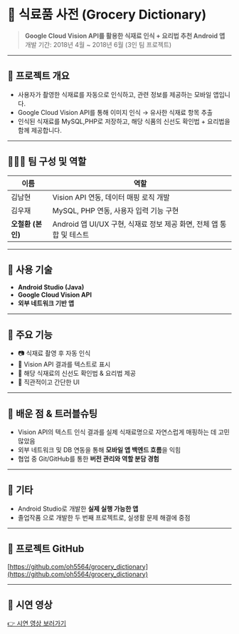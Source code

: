 # 🥕 식료품 사전 (Grocery Dictionary)

> **Google Cloud Vision API를 활용한 식재료 인식 + 요리법 추천 Android 앱**  
> 개발 기간: 2018년 4월 ~ 2018년 6월 (3인 팀 프로젝트)

---

## 📌 프로젝트 개요

- 사용자가 촬영한 식재료를 자동으로 인식하고, 관련 정보를 제공하는 모바일 앱입니다.
- Google Cloud Vision API를 통해 이미지 인식 → 유사한 식재료 항목 추출
- 인식된 식재료를 MySQL,PHP로 저장하고, 해당 식품의 신선도 확인법 + 요리법을 함께 제공합니다.

---

## 👨‍👩‍👧 팀 구성 및 역할

| 이름 | 역할 |
|------|------|
| 김남현 | Vision API 연동, 데이터 매핑 로직 개발 |
| 김우재 | MySQL, PHP 연동, 사용자 입력 기능 구현 |
| **오철환 (본인)** | Android 앱 UI/UX 구현, 식재료 정보 제공 화면, 전체 앱 통합 및 테스트 |

---

## 🔧 사용 기술

- **Android Studio (Java)**
- **Google Cloud Vision API**
- **외부 네트워크 기반 앱**

---

## 🧩 주요 기능

- 📷 식재료 촬영 후 자동 인식
- 📄 Vision API 결과를 텍스트로 표시
- 🍲 해당 식재료의 신선도 확인법 & 요리법 제공
- 📱 직관적이고 간단한 UI

---

## 🧠 배운 점 & 트러블슈팅

- Vision API의 텍스트 인식 결과를 실제 식재료명으로 자연스럽게 매핑하는 데 고민 많았음
- 외부 네트워크 및 DB 연동을 통해 **모바일 앱 백엔드 흐름**을 익힘
- 협업 중 Git/GitHub를 통한 **버전 관리와 역할 분담 경험**

---

## 🔗 기타

- Android Studio로 개발한 **실제 실행 가능한 앱**
- 졸업작품 으로 개발한 두 번째 프로젝트로, 실생활 문제 해결에 중점

---


## 🔗 프로젝트 GitHub
[https://github.com/oh5564/grocery_dictionary](https://github.com/oh5564/grocery_dictionary)

---


## 🎥 시연 영상

[👉 시연 영상 보러가기](https://github.com/oh5564/grocery_dictionary/blob/master/images/Demonstration.mp4)

